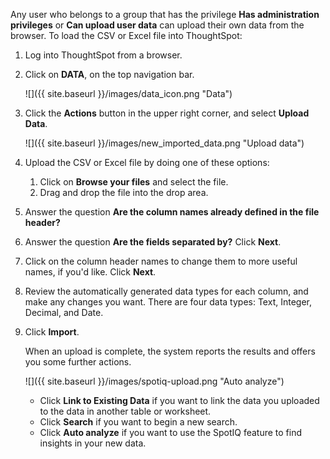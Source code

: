 Any user who belongs to a group that has the privilege **Has administration privileges** or **Can upload user data** can upload their own data from the browser. To load the CSV or Excel file into ThoughtSpot:

1. Log into ThoughtSpot from a browser.
2. Click on **DATA**, on the top navigation bar.

   ![]({{ site.baseurl }}/images/data_icon.png "Data")

3. Click the **Actions** button in the upper right corner, and select **Upload Data**.

   ![]({{ site.baseurl }}/images/new_imported_data.png "Upload data")

4. Upload the CSV or Excel file by doing one of these options:
    1. Click on **Browse your files** and select the file.
    2. Drag and drop the file into the drop area.
5. Answer the question **Are the column names already defined in the file header?**
6. Answer the question **Are the fields separated by?** Click **Next**.
7. Click on the column header names to change them to more useful names, if you'd like. Click **Next**.
8. Review the automatically generated data types for each column, and make any changes you want.
   There are four data types: Text, Integer, Decimal, and Date.
9. Click **Import**.

    When an upload is complete, the system reports the results and offers you some further actions.

     ![]({{ site.baseurl }}/images/spotiq-upload.png "Auto analyze")

    * Click **Link to Existing Data** if you want to link the data you uploaded to the data in another table or worksheet.
    * Click **Search** if you want to begin a new search.
    * Click **Auto analyze** if you want to use the SpotIQ feature to find insights in your new data.
